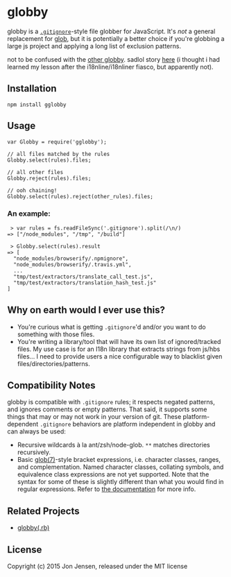 # globby

globby is a [`.gitignore`](http://www.kernel.org/pub/software/scm/git/docs/gitignore.html)-style
file globber for JavaScript. It's *not* a general replacement for [glob](https://github.com/isaacs/node-glob),
but it is potentially a better choice if you're globbing a large js
project and applying a long list of exclusion patterns.

not to be confused with the [other globby](https://github.com/sindresorhus/globby). sadlol story [here](https://github.com/jenseng/globby-js/commit/a48af78)
(i thought i had learned my lesson after the i18nline/i18nliner fiasco, but apparently not).

## Installation

`npm install gglobby`

## Usage

    var Globby = require('gglobby');

    // all files matched by the rules
    Globby.select(rules).files;

    // all other files
    Globby.reject(rules).files;

    // ooh chaining!
    Globby.select(rules).reject(other_rules).files;

### An example:

     > var rules = fs.readFileSync('.gitignore').split(/\n/)
    => ["/node_modules", "/tmp", "/build"]

     > Globby.select(rules).result
    => [
      "node_modules/browserify/.npmignore",
      "node_modules/browserify/.travis.yml",
      ...
      "tmp/test/extractors/translate_call_test.js",
      "tmp/test/extractors/translation_hash_test.js"
    ]

## Why on earth would I ever use this?

* You're curious what is getting `.gitignore`'d and/or you want to do something
  with those files.
* You're writing a library/tool that will have its own list of ignored/tracked
  files. My use case is for an I18n library that extracts strings from js/hbs
  files... I need to provide users a nice configurable way to blacklist given
  files/directories/patterns.

## Compatibility Notes

globby is compatible with `.gitignore` rules; it respects negated patterns, and
ignores comments or empty patterns. That said, it supports some things that may
or may not work in your version of git. These platform-dependent `.gitignore`
behaviors are platform independent in globby and can always be used:

 * Recursive wildcards à la ant/zsh/node-glob. `**` matches directories recursively.
 * Basic [glob(7)](https://www.kernel.org/doc/man-pages/online/pages/man7/glob.7.html)-style
   bracket expressions, i.e. character classes, ranges, and
   complementation. Named character classes, collating symbols, and
   equivalence class expressions are not yet supported. Note that the
   syntax for some of these is slightly different than what you would
   find in regular expressions. Refer to [the documentation](https://www.kernel.org/doc/man-pages/online/pages/man7/glob.7.html)
   for more info.

## Related Projects

* [globby(.rb)](https://github.com/jenseng/globby)

## License

Copyright (c) 2015 Jon Jensen, released under the MIT license
